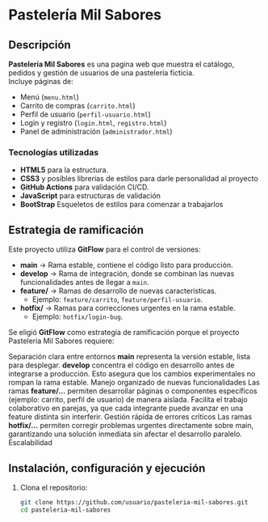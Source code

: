# Pastelería Mil Sabores

## Descripción 
**Pastelería Mil Sabores** es una pagina web que muestra el catálogo, pedidos y gestión de usuarios de una pastelería ficticia.  
Incluye páginas de:
- Menú (`menu.html`)  
- Carrito de compras (`carrito.html`)  
- Perfil de usuario (`perfil-usuario.html`)  
- Login y registro (`login.html`, `registro.html`)  
- Panel de administración (`administrador.html`)  

### Tecnologías utilizadas
- **HTML5** para la estructura.  
- **CSS3** y posibles librerías de estilos para darle personalidad al proyecto   
- **GitHub Actions** para validación CI/CD.
- **JavaScript** para estructuras de validación
- **BootStrap** Esqueletos de estilos para comenzar a trabajarlos

## Estrategia de ramificación

Este proyecto utiliza **GitFlow** para el control de versiones:

- **main** → Rama estable, contiene el código listo para producción.  
- **develop** → Rama de integración, donde se combinan las nuevas funcionalidades antes de llegar a `main`.  
- **feature/<nombre>** → Ramas de desarrollo de nuevas características.  
  - Ejemplo: `feature/carrito`, `feature/perfil-usuario`.  
- **hotfix/<nombre>** → Ramas para correcciones urgentes en la rama estable.  
  - Ejemplo: `hotfix/login-bug`.

    
Se eligió **GitFlow** como estrategia de ramificación porque el proyecto Pastelería Mil Sabores requiere:

Separación clara entre entornos
**main** representa la versión estable, lista para desplegar.
**develop** concentra el código en desarrollo antes de integrarse a producción.
Esto asegura que los cambios experimentales no rompan la rama estable.
Manejo organizado de nuevas funcionalidades
Las ramas **feature/...** permiten desarrollar páginas o componentes específicos (ejemplo: carrito, perfil de usuario) de manera aislada.
Facilita el trabajo colaborativo en parejas, ya que cada integrante puede avanzar en una feature distinta sin interferir.
Gestión rápida de errores críticos
Las ramas **hotfix/...** permiten corregir problemas urgentes directamente sobre main, garantizando una solución inmediata sin afectar el desarrollo paralelo.
Escalabilidad


## Instalación, configuración y ejecución

1. Clona el repositorio:
   ```bash
   git clone https://github.com/usuario/pasteleria-mil-sabores.git
   cd pasteleria-mil-sabores

